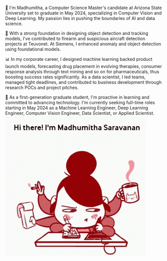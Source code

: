 🚀 I'm Madhumitha, a Computer Science Master's candidate at Arizona State University set to graduate in May 2024, specializing in Computer Vision and Deep Learning. My passion lies in pushing the boundaries of AI and data science.

🔬 With a strong foundation in designing object detection and tracking models, I've contributed to firearm and suspicious aircraft detection projects at Teuvonet. At Siemens, I enhanced anomaly and object detection using foundational models.

📊 In my corporate career, I designed machine learning backed product launch models, forecasting drug placement in evolving therapies, consumer response analysis through text mining and so on for pharmaceuticals, thus boosting success rates significantly. As a data scientist, I led teams, managed tight deadlines, and contributed to business development through research POCs and project pitches.

🌟 As a first-generation graduate student, I'm proactive in learning and committed to advancing technology. I'm currently seeking full-time roles starting in May 2024 as a Machine Learning Engineer, Deep Learning Engineer, Computer Vision Engineer, Data Scientist, or Applied Scientist.
![](GIthub_giphy.gif)

